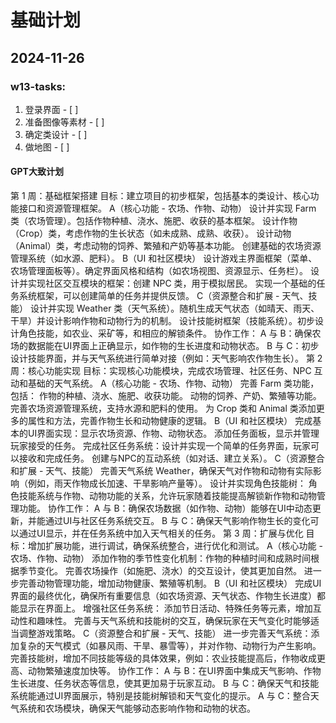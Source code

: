 # 基础计划

## 2024-11-26

### w13-tasks:

1. 登录界面 - [ ]
2. 准备图像等素材 - [ ]
3. 确定类设计 - [ ]
4. 做地图 - [ ]
#### GPT大致计划
第 1 周：基础框架搭建
目标：建立项目的初步框架，包括基本的类设计、核心功能接口和资源管理框架。
A（核心功能 - 农场、作物、动物）
设计并实现 Farm 类（农场管理）。包括作物种植、浇水、施肥、收获的基本框架。
设计作物（Crop）类，考虑作物的生长状态（如未成熟、成熟、收获）。
设计动物（Animal）类，考虑动物的饲养、繁殖和产奶等基本功能。
创建基础的农场资源管理系统（如水源、肥料）。
B（UI 和社区模块）
设计游戏主界面框架（菜单、农场管理面板等）。确定界面风格和结构（如农场视图、资源显示、任务栏）。
设计并实现社区交互模块的框架：创建 NPC 类，用于模拟居民。
实现一个基础的任务系统框架，可以创建简单的任务并提供反馈。
C（资源整合和扩展 - 天气、技能）
设计并实现 Weather 类（天气系统）。随机生成天气状态（如晴天、雨天、干旱）并设计影响作物和动物行为的机制。
设计技能树框架（技能系统）。初步设计角色技能，如农业、采矿等，和相应的解锁条件。
协作工作：
A 与 B：确保农场的数据能在UI界面上正确显示，如作物的生长进度和动物状态。
B 与 C：初步设计技能界面，并与天气系统进行简单对接（例如：天气影响农作物生长）。
第 2 周：核心功能实现
目标：实现核心功能模块，完成农场管理、社区任务、NPC 互动和基础的天气系统。
A（核心功能 - 农场、作物、动物）
完善 Farm 类功能，包括：
作物的种植、浇水、施肥、收获功能。
动物的饲养、产奶、繁殖等功能。
完善农场资源管理系统，支持水源和肥料的使用。
为 Crop 类和 Animal 类添加更多的属性和方法，完善作物生长和动物健康的逻辑。
B（UI 和社区模块）
完成基本的UI界面实现：显示农场资源、作物、动物状态。
添加任务面板，显示并管理玩家接受的任务。
完成社区任务系统：设计并实现一个简单的任务界面，玩家可以接收和完成任务。
创建与NPC的互动系统（如对话、建立关系）。
C（资源整合和扩展 - 天气、技能）
完善天气系统 Weather，确保天气对作物和动物有实际影响（例如，雨天作物成长加速、干旱影响产量等）。
设计并实现角色技能树：
角色技能系统与作物、动物功能的关系，允许玩家随着技能提高解锁新作物和动物管理功能。
协作工作：
A 与 B：确保农场数据（如作物、动物）能够在UI中动态更新，并能通过UI与社区任务系统交互。
B 与 C：确保天气影响作物生长的变化可以通过UI显示，并在任务系统中加入天气相关的任务。
第 3 周：扩展与优化
目标：增加扩展功能，进行调试，确保系统整合，进行优化和测试。
A（核心功能 - 农场、作物、动物）
添加作物的季节性变化机制：作物的种植时间和成熟时间根据季节变化。
完善农场操作（如施肥、浇水）的交互设计，使其更加自然。
进一步完善动物管理功能，增加动物健康、繁殖等机制。
B（UI 和社区模块）
完成UI界面的最终优化，确保所有重要信息（如农场资源、天气状态、作物生长进度）都能显示在界面上。
增强社区任务系统：
添加节日活动、特殊任务等元素，增加互动性和趣味性。
完善与天气系统和技能树的交互，确保玩家在天气变化时能够适当调整游戏策略。
C（资源整合和扩展 - 天气、技能）
进一步完善天气系统：添加复杂的天气模式（如暴风雨、干旱、暴雪等），并对作物、动物行为产生影响。
完善技能树，增加不同技能等级的具体效果，例如：农业技能提高后，作物收成更高、动物繁殖速度加快等。
协作工作：
A 与 B：在UI界面中集成天气影响、作物生长进度、任务状态等信息，使其更加易于玩家互动。
B 与 C：确保天气和技能系统能通过UI界面展示，特别是技能树解锁和天气变化的提示。
A 与 C：整合天气系统和农场模块，确保天气能够动态影响作物和动物的状态。
